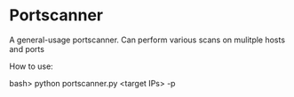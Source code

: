 # Portscanner
A general-usage portscanner. Can perform various scans on mulitple hosts and ports

How to use:

bash> python portscanner.py \<target IPs\> -p <ports> <special flags>
